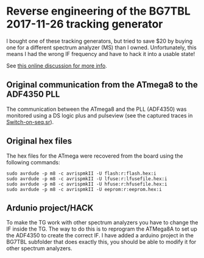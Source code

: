# Reverse engineering of the BG7TBL 2017-11-26 tracking generator

I bought one of these tracking generators, but tried to save $20 by
buying one for a different spectrum analyzer (MS) than I
owned. Unfortunately, this means I had the wrong IF frequency and have
to hack it into a usable state!

See [this online discussion for more info](https://groups.io/g/HP-Agilent-Keysight-equipment/topic/24815717#100886).

## Original communication from the ATmega8 to the ADF4350 PLL

The communication between the ATmega8 and the PLL (ADF4350) was
monitored using a DS logic plus and pulseview (see the captured traces
in [Switch-on-seq.sr](Switch-on-seq.sr)).

## Original hex files

The hex files for the ATmega were recovered from the board using the
following commands:

```
sudo avrdude -p m8 -c avrispmkII -U flash:r:flash.hex:i
sudo avrdude -p m8 -c avrispmkII -U lfuse:r:lfusefile.hex:i
sudo avrdude -p m8 -c avrispmkII -U hfuse:r:hfusefile.hex:i
sudo avrdude -p m8 -c avrispmkII -U eeprom:r:eeprom.hex:i
```

## Ardunio project/HACK

To make the TG work with other spectrum analyzers you have to change the IF inside the TG. The way to do this is to reprogram the ATMega8A to set up the ADF4350 to create the correct IF. I have added a arduino project in the BG7TBL subfolder that does exactly this, you should be able to modify it for other spectrum analyzers.
